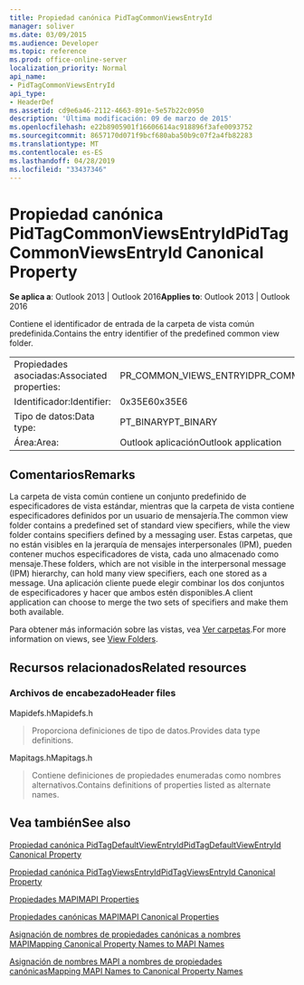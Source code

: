 ```yaml
---
title: Propiedad canónica PidTagCommonViewsEntryId
manager: soliver
ms.date: 03/09/2015
ms.audience: Developer
ms.topic: reference
ms.prod: office-online-server
localization_priority: Normal
api_name:
- PidTagCommonViewsEntryId
api_type:
- HeaderDef
ms.assetid: cd9e6a46-2112-4663-891e-5e57b22c0950
description: 'Última modificación: 09 de marzo de 2015'
ms.openlocfilehash: e22b8905901f16606614ac918896f3afe0093752
ms.sourcegitcommit: 8657170d071f9bcf680aba50b9c07f2a4fb82283
ms.translationtype: MT
ms.contentlocale: es-ES
ms.lasthandoff: 04/28/2019
ms.locfileid: "33437346"
---
```

# <a name="pidtagcommonviewsentryid-canonical-property"></a><span data-ttu-id="d5920-103">Propiedad canónica PidTagCommonViewsEntryId</span><span class="sxs-lookup"><span data-stu-id="d5920-103">PidTagCommonViewsEntryId Canonical Property</span></span>

  
  
<span data-ttu-id="d5920-104">**Se aplica a**: Outlook 2013 | Outlook 2016</span><span class="sxs-lookup"><span data-stu-id="d5920-104">**Applies to**: Outlook 2013 | Outlook 2016</span></span> 
  
<span data-ttu-id="d5920-105">Contiene el identificador de entrada de la carpeta de vista común predefinida.</span><span class="sxs-lookup"><span data-stu-id="d5920-105">Contains the entry identifier of the predefined common view folder.</span></span> 
  
|||
|:-----|:-----|
|<span data-ttu-id="d5920-106">Propiedades asociadas:</span><span class="sxs-lookup"><span data-stu-id="d5920-106">Associated properties:</span></span>  <br/> |<span data-ttu-id="d5920-107">PR_COMMON_VIEWS_ENTRYID</span><span class="sxs-lookup"><span data-stu-id="d5920-107">PR_COMMON_VIEWS_ENTRYID</span></span>  <br/> |
|<span data-ttu-id="d5920-108">Identificador:</span><span class="sxs-lookup"><span data-stu-id="d5920-108">Identifier:</span></span>  <br/> |<span data-ttu-id="d5920-109">0x35E6</span><span class="sxs-lookup"><span data-stu-id="d5920-109">0x35E6</span></span>  <br/> |
|<span data-ttu-id="d5920-110">Tipo de datos:</span><span class="sxs-lookup"><span data-stu-id="d5920-110">Data type:</span></span>  <br/> |<span data-ttu-id="d5920-111">PT_BINARY</span><span class="sxs-lookup"><span data-stu-id="d5920-111">PT_BINARY</span></span>  <br/> |
|<span data-ttu-id="d5920-112">Área:</span><span class="sxs-lookup"><span data-stu-id="d5920-112">Area:</span></span>  <br/> |<span data-ttu-id="d5920-113">Outlook aplicación</span><span class="sxs-lookup"><span data-stu-id="d5920-113">Outlook application</span></span>  <br/> |
   
## <a name="remarks"></a><span data-ttu-id="d5920-114">Comentarios</span><span class="sxs-lookup"><span data-stu-id="d5920-114">Remarks</span></span>

<span data-ttu-id="d5920-115">La carpeta de vista común contiene un conjunto predefinido de especificadores de vista estándar, mientras que la carpeta de vista contiene especificadores definidos por un usuario de mensajería.</span><span class="sxs-lookup"><span data-stu-id="d5920-115">The common view folder contains a predefined set of standard view specifiers, while the view folder contains specifiers defined by a messaging user.</span></span> <span data-ttu-id="d5920-116">Estas carpetas, que no están visibles en la jerarquía de mensajes interpersonales (IPM), pueden contener muchos especificadores de vista, cada uno almacenado como mensaje.</span><span class="sxs-lookup"><span data-stu-id="d5920-116">These folders, which are not visible in the interpersonal message (IPM) hierarchy, can hold many view specifiers, each one stored as a message.</span></span> <span data-ttu-id="d5920-117">Una aplicación cliente puede elegir combinar los dos conjuntos de especificadores y hacer que ambos estén disponibles.</span><span class="sxs-lookup"><span data-stu-id="d5920-117">A client application can choose to merge the two sets of specifiers and make them both available.</span></span> 
  
<span data-ttu-id="d5920-118">Para obtener más información sobre las vistas, vea [Ver carpetas](mapi-view-folders.md).</span><span class="sxs-lookup"><span data-stu-id="d5920-118">For more information on views, see [View Folders](mapi-view-folders.md).</span></span>
  
## <a name="related-resources"></a><span data-ttu-id="d5920-119">Recursos relacionados</span><span class="sxs-lookup"><span data-stu-id="d5920-119">Related resources</span></span>

### <a name="header-files"></a><span data-ttu-id="d5920-120">Archivos de encabezado</span><span class="sxs-lookup"><span data-stu-id="d5920-120">Header files</span></span>

<span data-ttu-id="d5920-121">Mapidefs.h</span><span class="sxs-lookup"><span data-stu-id="d5920-121">Mapidefs.h</span></span>
  
> <span data-ttu-id="d5920-122">Proporciona definiciones de tipo de datos.</span><span class="sxs-lookup"><span data-stu-id="d5920-122">Provides data type definitions.</span></span>
    
<span data-ttu-id="d5920-123">Mapitags.h</span><span class="sxs-lookup"><span data-stu-id="d5920-123">Mapitags.h</span></span>
  
> <span data-ttu-id="d5920-124">Contiene definiciones de propiedades enumeradas como nombres alternativos.</span><span class="sxs-lookup"><span data-stu-id="d5920-124">Contains definitions of properties listed as alternate names.</span></span>
    
## <a name="see-also"></a><span data-ttu-id="d5920-125">Vea también</span><span class="sxs-lookup"><span data-stu-id="d5920-125">See also</span></span>



[<span data-ttu-id="d5920-126">Propiedad canónica PidTagDefaultViewEntryId</span><span class="sxs-lookup"><span data-stu-id="d5920-126">PidTagDefaultViewEntryId Canonical Property</span></span>](pidtagdefaultviewentryid-canonical-property.md)
  
[<span data-ttu-id="d5920-127">Propiedad canónica PidTagViewsEntryId</span><span class="sxs-lookup"><span data-stu-id="d5920-127">PidTagViewsEntryId Canonical Property</span></span>](pidtagviewsentryid-canonical-property.md)


[<span data-ttu-id="d5920-128">Propiedades MAPI</span><span class="sxs-lookup"><span data-stu-id="d5920-128">MAPI Properties</span></span>](mapi-properties.md)
  
[<span data-ttu-id="d5920-129">Propiedades canónicas MAPI</span><span class="sxs-lookup"><span data-stu-id="d5920-129">MAPI Canonical Properties</span></span>](mapi-canonical-properties.md)
  
[<span data-ttu-id="d5920-130">Asignación de nombres de propiedades canónicas a nombres MAPI</span><span class="sxs-lookup"><span data-stu-id="d5920-130">Mapping Canonical Property Names to MAPI Names</span></span>](mapping-canonical-property-names-to-mapi-names.md)
  
[<span data-ttu-id="d5920-131">Asignación de nombres MAPI a nombres de propiedades canónicas</span><span class="sxs-lookup"><span data-stu-id="d5920-131">Mapping MAPI Names to Canonical Property Names</span></span>](mapping-mapi-names-to-canonical-property-names.md)

